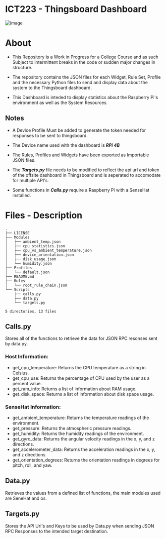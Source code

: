 # ICT223 - Thingsboard Dashboard

![image](https://user-images.githubusercontent.com/95189970/218229756-f085c006-9477-4089-af92-e772d5f304de.png)

# About #

- This Repository is a Work in Progress for a College Course and as such Subject to intermittent breaks in the code or sudden major changes in structure.

- The repository contains the JSON files for each Widget, Rule Set, Profile and the necessary Python files to send and display data about the system to the Thingsboard dashboard.

- This Dashboard is inteded to display statistics about the Raspberry Pi's environment as well as the System Resources.

## Notes ##

  - A Device Profile Must be added to generate the token needed for responses to be sent to thingsboard.

  - The Device name used with the dashboard is ***RPi 4B*** 
 
  - The Rules, Profiles and Widgets have been exported as Importable JSON files.

  - The ***Targets.py*** file needs to be modified to reflect the api url and token of the offsite dashboard in Thingsboard and is seperated to accomodate for multiple API's.

  - Some functions in ***Calls.py*** require a Raspberry Pi with a SenseHat installed.
  
# Files - Description
```
.
├── LICENSE
├── Modules
│   ├── ambient_temp.json
│   ├── cpu_statistics.json
│   ├── cpu_vs_ambient_temperature.json
│   ├── device_orientation.json
│   ├── disk_usage.json
│   └── humidity.json
├── Profiles
│   └── default.json
├── README.md
├── Rules
│   └── root_rule_chain.json
└── Scripts
    ├── calls.py
    ├── data.py
    └── targets.py

5 directories, 13 files

```

## Calls.py ##


Stores all of the functions to retrieve the data for JSON RPC resonses sent by data.py. 

### Host Information: ###


- get_cpu_temperature: Returns the CPU temperature as a string in Celsius.
- get_cpu_use: Returns the percentage of CPU used by the user as a percent value.
- get_ram_info: Returns a list of information about RAM usage.
- get_disk_space: Returns a list of information about disk space usage.

### SenseHat Information: ###

- get_ambient_temperature: Returns the temperature readings of the environment.
- get_pressure: Returns the atmospheric pressure readings.
- get_humidity: Returns the humidity readings of the environment.
- get_gyro_data: Returns the angular velocity readings in the x, y, and z directions.
- get_accelerometer_data: Returns the acceleration readings in the x, y, and z directions.
- get_orientation_degrees: Returns the orientation readings in degrees for pitch, roll, and yaw.

## Data.py ##


Retrieves the values from a defined list of functions, the main modules used are SeneHat and os.

## Targets.py ##


Stores the API Url's and Keys to be used by Data.py when sending JSON RPC Responses to the intended target destination.

